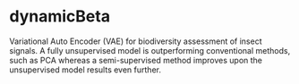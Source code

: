 # dynamicBeta
Variational Auto Encoder (VAE) for biodiversity assessment of insect signals. A fully unsupervised model is outperforming conventional methods, such as PCA whereas a semi-supervised method improves upon the unsupervised model results even further.
